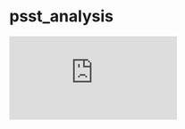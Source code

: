 # psst_analysis

![alt text](https://github.com/dwright04/psst_analysis/blob/master/live_performance.pdf "Logo Title Text 1")
